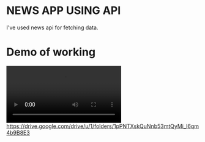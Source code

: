 # NEWS APP USING API

I've used news api for fetching data. 

# Demo of working
![Demo](https://user-images.githubusercontent.com/64389165/120991256-14587100-c79f-11eb-9f7a-d8e758a328e2.mp4)
https://drive.google.com/drive/u/1/folders/1pPNTXskQuNnb53mtQyMi_I6qm4b9B8E3

